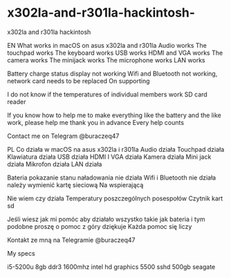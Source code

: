 # x302la-and-r301la-hackintosh-
x302la and r301la hackintosh 

EN
What works in macOS on asus x302la and r301la
Audio works
The touchpad works
The keyboard works
USB works
HDMI and VGA works
The camera works
The minijack works
The microphone works
LAN works

Battery charge status display not working
Wifi and Bluetooth not working, network card needs to be replaced
On supporting

I do not know if the temperatures of individual members work
SD card reader

If you know how to help me to make everything like the battery and the like work, please help me thank you in advance
Every help counts
 
Contact me on Telegram @buraczeq47

PL 
Co działa w macOS na asus x302la i r301la
Audio działa 
Touchpad działa 
Klawiatura działa 
USB działa 
HDMI I VGA działa 
Kamera działa 
Mini jack działa 
Mikrofon działa
LAN działa

Bateria pokazanie stanu naładowania nie działa 
Wifi i Bluetooth nie działa należy wymienić kartę sieciową
Na wspierającą 

Nie wiem czy działa Temperatury poszczególnych posespołów 
Czytnik kart sd

Jeśli wiesz jak mi pomóc aby działało wszystko takie jak bateria i tym podobne proszę o pomoc z góry dziękuje 
Każda pomoc się liczy 
 
Kontakt ze mną na Telegramie @buraczeq47 

My specs 

i5-5200u 
8gb ddr3 1600mhz 
intel hd graphics 5500 
sshd 500gb seagate
